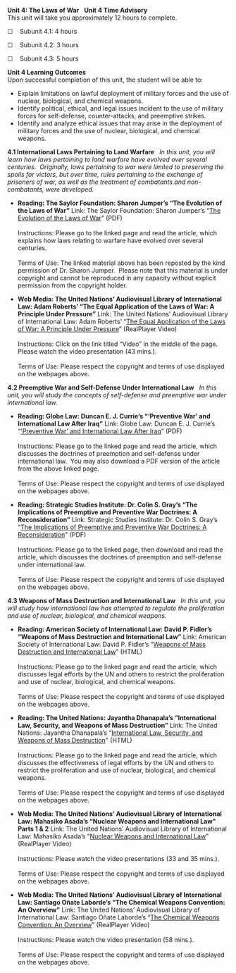 **Unit 4: The Laws of War** <span id="4"></span>  **Unit 4 Time
Advisory**  
This unit will take you approximately 12 hours to complete.   
  
 ☐    Subunit 4.1: 4 hours  
  
 ☐    Subunit 4.2: 3 hours  
  
 ☐    Subunit 4.3: 5 hours 

**Unit 4 Learning Outcomes**  
Upon successful completion of this unit, the student will be able to:
  
-   Explain limitations on lawful deployment of military forces and the
    use of nuclear, biological, and chemical weapons.
-   Identify political, ethical, and legal issues incident to the use of
    military forces for self-defense, counter-attacks, and preemptive
    strikes.
-   Identify and analyze ethical issues that may arise in the deployment
    of military forces and the use of nuclear, biological, and chemical
    weapons.

**4.1 International Laws Pertaining to Land Warfare** <span
id="4.1"></span> 
*In this unit, you will learn how laws pertaining to land warfare have
evolved over several centuries.  Originally, laws pertaining to war were
limited to preserving the spoils for victors, but over time, rules
pertaining to the exchange of prisoners of war, as well as the treatment
of combatants and non-combatants, were developed.*

-   **Reading: The Saylor Foundation: Sharon Jumper’s “The Evolution of
    the Laws of War”**
    Link: The Saylor Foundation: Sharon Jumper’s “[The Evolution of the
    Laws of
    War](https://resources.saylor.org/wwwresources/archived/site/wp-content/uploads/2011/11/POLSC-412-Laws-of-War.pdf)”
    (PDF)  
        
     Instructions: Please go to the linked page and read the article,
    which explains how laws relating to warfare have evolved over
    several centuries.  
        
     Terms of Use: The linked material above has been reposted by the
    kind permission of Dr. Sharon Jumper.  Please note that this
    material is under copyright and cannot be reproduced in any capacity
    without explicit permission from the copyright holder.

-   **Web Media: The United Nations’ Audiovisual Library of
    International Law: Adam Roberts’ “The Equal Application of the Laws
    of War: A Principle Under Pressure”**
    Link: The United Nations’ Audiovisual Library of International Law:
    Adam Roberts’ “[The Equal Application of the Laws of War: A
    Principle Under
    Pressure](https://legal.un.org/avl/ls/Roberts_LAC.html)”
    (RealPlayer Video)  
        
     Instructions: Click on the link titled “Video” in the middle of the
    page.  Please watch the video presentation (43 mins.).  
        
     Terms of Use: Please respect the copyright and terms of use
    displayed on the webpages above.

**4.2 Preemptive War and Self-Defense Under International Law** <span
id="4.2"></span> 
*In this unit, you will study the concepts of self-defense and
preemptive war under international law.*

-   **Reading: Globe Law: Duncan E. J. Currie’s “‘Preventive War’ and
    International Law After Iraq”**
    Link: Globe Law: Duncan E. J. Currie’s “['Preventive War’ and
    International Law After
    Iraq](http://www.globelaw.com/Iraq/Preventive%20War%20After%20Iraq.pdf)”
    (PDF)  
        
     Instructions: Please go to the linked page and read the article,
    which discusses the doctrines of preemption and self-defense under
    international law.  You may also download a PDF version of the
    article from the above linked page.  
        
     Terms of Use: Please respect the copyright and terms of use
    displayed on the webpages above.

-   **Reading: Strategic Studies Institute: Dr. Colin S. Gray’s “The
    Implications of Preemptive and Preventive War Doctrines: A
    Reconsideration”**
    Link: Strategic Studies Institute: Dr. Colin S. Gray’s “[The
    Implications of Preemptive and Preventive War Doctrines: A
    Reconsideration](https://ssi.armywarcollege.edu/2007/pubs/the-implications-of-preemptive-and-preventive-war-doctrines-a-reconsideration/)"
    (PDF)  
        
     Instructions: Please go to the linked page, then download and read
    the article, which discusses the doctrines of preemption and
    self-defense under international law.  
        
     Terms of Use: Please respect the copyright and terms of use
    displayed on the webpages above.

**4.3 Weapons of Mass Destruction and International Law** <span
id="4.3"></span> 
*In this unit, you will study how international law has attempted to
regulate the proliferation and use of nuclear, biological, and chemical
weapons.*

-   **Reading: American Society of International Law: David P. Fidler’s
    “Weapons of Mass Destruction and International Law”**
    Link: American Society of International Law: David P. Fidler’s
    “[Weapons of Mass Destruction and International
    Law](https://www.asil.org/insights/volume/8/issue/3/weapons-mass-destruction-and-international-law)”
    (HTML)  
        
     Instructions: Please go to the linked page and read the article,
    which discusses legal efforts by the UN and others to restrict the
    proliferation and use of nuclear, biological, and chemical
    weapons.  
        
     Terms of Use: Please respect the copyright and terms of use
    displayed on the webpages above.

-   **Reading: The United Nations: Jayantha Dhanapala’s “International
    Law, Security, and Weapons of Mass Destruction”**
    Link: The United Nations: Jayantha Dhanapala’s “[International Law,
    Security, and Weapons of Mass
    Destruction](https://web.archive.org/web/20160306011543/http://lcnp.org/disarmament/Speeches/dhanapalasabaspeech.htm)"
    (HTML)  
        
     Instructions: Please go to the linked page and read the article,
    which discusses the effectiveness of legal efforts by the UN and
    others to restrict the proliferation and use of nuclear, biological,
    and chemical weapons.  
        
     Terms of Use: Please respect the copyright and terms of use
    displayed on the webpages above.

-   **Web Media: The United Nations’ Audiovisual Library of
    International Law: Mahasiko Asada’s “Nuclear Weapons and
    International Law” Parts 1 & 2**
    Link: The United Nations’ Audiovisual Library of International Law:
    Mahasiko Asada’s “[Nuclear Weapons and International Law](https://legal.un.org/avl/ls/Asada_ACD.html)" (RealPlayer Video)  
        
     Instructions: Please watch the video presentations (33 and 35
    mins.).  
        
     Terms of Use: Please respect the copyright and terms of use
    displayed on the webpages above.

-   **Web Media: The United Nations’ Audiovisual Library of
    International Law: Santiago Oñate Laborde’s “The Chemical Weapons
    Convention: An Overview”**
    Link: The United Nations’ Audiovisual Library of International Law:
    Santiago Oñate Laborde’s “[The Chemical Weapons Convention: An
    Overview](https://legal.un.org/avl/ls/Onate-Laborde_AC.html)”
    (RealPlayer Video)  
        
     Instructions: Please watch the video presentation (58 mins.).  
        
     Terms of Use: Please respect the copyright and terms of use
    displayed on the webpages above.


